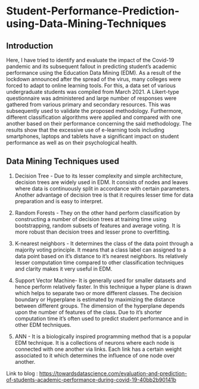 # Student-Performance-Prediction-using-Data-Mining-Techniques
## Introduction
Here, I have tried to identify and evaluate the impact of the Covid-19 pandemic and its subsequent fallout in predicting student’s academic performance using the Education Data Mining (EDM). As a result of the lockdown announced after the spread of the virus, many colleges were forced to adapt to online learning tools. For this, a data set of various undergraduate students was compiled from March 2021. A Likert-type questionnaire was administered and large number of responses were gathered from various primary and secondary resources. This was subsequently used to validate the proposed methodology. Furthermore, different classification algorithms were applied and compared with one another based on their performance concerning the said methodology. The results show that the excessive use of e-learning tools including smartphones, laptops and tablets have a significant impact on student performance as well as on their psychological health.

## Data Mining Techniques used 

1. Decision Tree -
Due to its lesser complexity and simple architecture, decision
trees are widely used in EDM. It consists
of nodes and leaves where data is continuously split in accordance
with certain parameters. Another advantage of decision
tree is that it requires lesser time for data preparation and is
easy to interpret.

2. Random Forests - They on the other hand perform classification
by constructing a number of decision trees at training time
using bootstrapping, random subsets of features and average
voting. It is more robust than decision trees and lesser prone
to overfitting.

3. K-nearest neighbors - It determines the class of the data point through a majority
voting principle. It means that a class label can assigned to
a data point based on it’s distance to it’s nearest neighbors.
Its relatively lesser computation time compared to other classification
techniques and clarity makes it very useful in EDM.

4. Support Vector Machine- It is generally used for smaller datasets and hence perform
relatively faster. In this technique a hyper plane is drawn
which helps to separate two or more different classes. The
decision boundary or Hyperplane is estimated by maximizing
the distance between different groups. The dimension of
the hyperplane depends upon the number of features of the
class. Due to it’s shorter computation time it’s often used to
predict student performance and in other EDM
techniques.

5. ANN - It is a biologically inspired programming method that is a
popular EDM technique. It is a collections of neurons where
each node is connected with one another via links. Each link
has a certain weight associated to it which determines the
influence of one node over another.

Link to blog : 
https://towardsdatascience.com/evaluation-and-prediction-of-students-academic-performance-during-covid-19-40bb2b90141b
